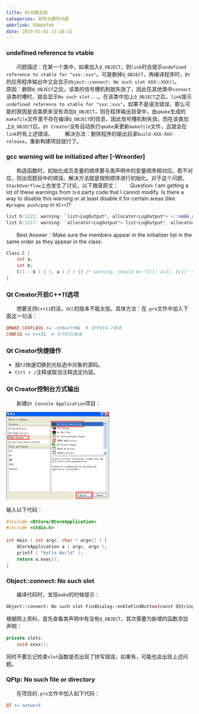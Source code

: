 ```yaml
---
title: Qt问题总结
categories: 软件与硬件问题
abbrlink: 58bbbfd6
date: 2019-03-01 17:24:52
---
```

### undefined reference to vtable

&emsp;&emsp;问题描述：在某一个类中，如果加入`Q_OBJECT`，则`link`时会提示`undefined reference to vtable for "xxx::xxx"`。可是删掉`Q_OBJECT`，再编译程序时，`Qt`的应用程序输出中又会显示`Object::connect: No such slot XXX::XXX()`。<!--more-->
&emsp;&emsp;原因：删除`Q_OBJECT`之后，该类的信号槽机制就失效了，因此在其他类中`connect`该类的槽时，就会显示`No such slot...`。在该类中加上`Q_OBJECT`之后，`link`提示`undefined reference to vtable for "xxx::xxx"`。如果不是语法错误，那么可能的原因是该类原来没有添加`Q_OBJECT`，则在程序输出目录中，由`qmake`生成的`makefile`文件里不存在编译`Q_OBJECT`的信息，因此信号槽机制失效。而在该类加上`Q_OBJECT`后，`Qt Creator`没有自动执行`qmake`来更新`makefile`文件，这就会在`link`时有上述错误。
&emsp;&emsp;解决办法：删除程序的输出目录`build-XXX-XXX-release`，重新构建项目就行了。

### gcc warning will be initialized after [\-Wreorder]

&emsp;&emsp;构造函数时，初始化成员变量的顺序要与类声明中的变量顺序相对应。若不对应，则出现题目中的错误。解决方法就是按照顺序进行初始化。对于这个问题，`StackOverflow`上也发生了讨论，以下摘录原文：
&emsp;&emsp;Question: I am getting a lot of these warnings from `3rd` party code that I cannot modify. Is there a way to disable this warning or at least disable it for certain areas (like `#pragma push/pop` in `VC++`)?

``` cpp
list.h:1122: warning: `list<LogOutput*, allocator<LogOutput*> >::node_alloc_' will be initialized after
list.h:1117: warning: `allocator<LogOutput*> list<LogOutput*, allocator<LogOutput*> >::alloc_'
```

&emsp;&emsp;Best Answer：Make sure the members appear in the initializer list in the same order as they appear in the class:

``` cpp
Class C {
    int a;
    int b;
    C() : b ( 1 ), a ( 2 ) {} /* warning, should be "C(): a(2), b(1)" */
}
```

### Qt Creator开启C++11选项

&emsp;&emsp;想要支持`C++11`的话，`GCC`的版本不能太低。具体方法：在`.pro`文件中加入下面这一句话：

``` makefile
QMAKE_CXXFLAGS += -std=c++0x  # 对于Qt4.7版本
CONFIG += c++11  # 对于Qt5版本
```

### Qt Creator快捷操作

- 按`F2`快速切换到光标选中对象的源码。
- `Ctrl + /`注释或取消注释选定内容。

### Qt Creator控制台方式输出

&emsp;&emsp;新建`Qt Console Application`项目：

<img src="./Qt问题总结/1.png" height="235" width="278">

输入以下代码：

``` cpp
#include <QtCore/QCoreApplication>
#include <stdio.h>

int main ( int argc, char * argv[] ) {
    QCoreApplication a ( argc, argv );
    printf ( "Hello World" );
    return a.exec();
}
```

### Object::connect: No such slot

&emsp;&emsp;编译代码时，发现`make`的时候提示：

``` bash
Object::connect: No such slot FindDialog::enbleFindButton(const QString &) no such slot
```

根据网上资料，首先查看类声明中有没有`Q_OBJECT`，其次需要为新增的函数添加声明：

``` cpp
private slots:
    void xxxx();
```

同时不要忘记检查`slot`函数是否出现了拼写错误，如果有，可能也会出现上述问题。

### QFtp: No such file or directory

&emsp;&emsp;在项目的`.pro`文件中加入如下代码：

``` makefile
QT += network
```